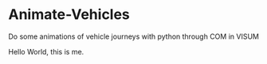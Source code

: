 # Animate-Vehicles
Do some animations of vehicle journeys with python through COM in VISUM

Hello World, this is me.
